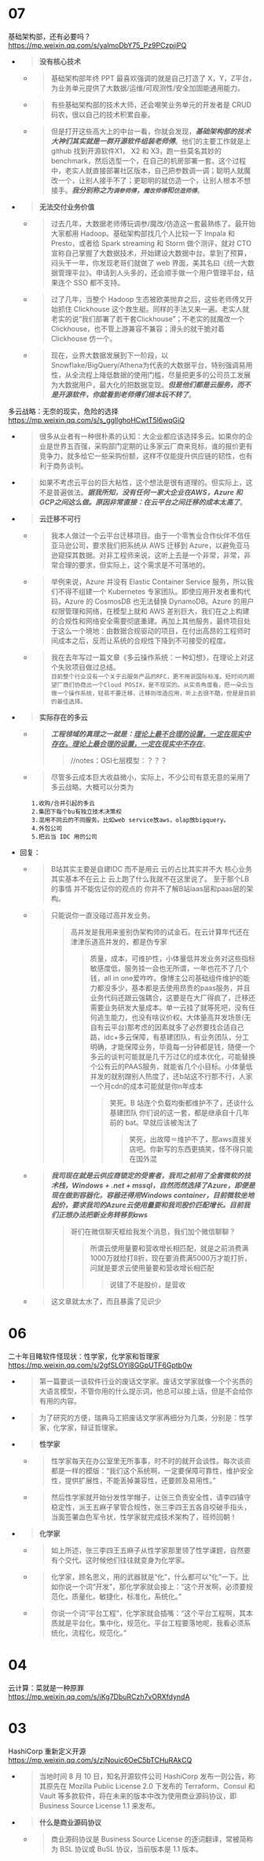 
# 07

基础架构部，还有必要吗？ https://mp.weixin.qq.com/s/yalmoDbY75_Pz9PCzpjiPQ
- > **没有核心技术**
  * > 基础架构部年终 PPT 最喜欢强调的就是自己打造了 X，Y，Z平台，为业务单元提供了大数据/运维/可观测性/安全加固能通用能力。
  * > 有些基础架构部的技术大师，还会嘲笑业务单元的开发者是 CRUD 码农，很以自己的技术积累自豪。
  * > 但是打开这些高大上的中台一看，你就会发现，***基础架构部的技术大神们其实就是一群开源软件组装老师傅***。他们的主要工作就是上 github 找到开源软件X1， X2 和 X3，跑一些莫名其妙的 benchmark，然后选型一个，在自己的机房部署一套。这个过程中，老实人就直接部署社区版本，自己把参数调一调；聪明人就魔改一个，让别人接手不了；更聪明的就仿造一个，让别人根本不想接手。***我分别称之为`调参师傅`，`魔改师傅`和`仿造师傅`***。
- > **无法交付业务价值**
  * > 过去几年，大数据老师傅玩调参/魔改/仿造这一套最熟练了。最开始大家都用 Hadoop。基础架构部找几个人比较一下 Impala 和 Presto，或者给 Spark streaming 和 Storm 做个测评，就对 CTO 宣称自己掌握了大数据技术，开始建设大数据中台。拿到了预算，闷头干一年，你发现老哥们就做了 web 界面，美其名曰《统一大数据管理平台》。申请到人头多的，还会顺手做一个用户管理平台，结果连个 SSO 都不支持。
  * > 过了几年，当整个 Hadoop 生态被欧美抛弃之后，这些老师傅又开始抓住 Clickhouse 这个救生艇。同样的手法又来一遍。老实人就老实的说“我们部署了若干套Clickhouse”；不老实的就魔改一个Clickhouse，也不管上游兼容不兼容；滑头的就干脆对着 Clickhouse 仿一个。
  * > 现在，业界大数据发展到下一阶段，以 Snowflake/BigQuery/Athena为代表的大数据平台，特别强调易用性，从全流程上降低数据的使用门槛，尽量把更多的公司员工发展为大数据用户，最大化的把数据变现。***但是他们都是云服务，而不是开源软件，你就看到老师傅们根本玩不转了***。

多云战略：无奈的现实，危险的选择 https://mp.weixin.qq.com/s/s_ggIlghoHCwtT5l6wqGiQ
- > 很多从业者有一种很朴素的认知：大企业都应该选择多云。如果你的企业是世界五百强，采购部门定期的让多家云厂商来竞标，谁的报价更有竞争力，就多给它一些采购份额，这样不仅能提升供应链的韧性，也有利于商务谈判。
- > 如果不考虑云平台的巨大粘性，这个想法是很有道理的。但实际上，这不是普遍做法。***据我所知，没有任何一家大企业在AWS，Azure 和 GCP之间这么做。原因非常直接：在云平台之间迁移的成本太高了***。
- > **云迁移不可行**
  * > 我本人做过一个云平台迁移项目。由于一个零售业合作伙伴不信任亚马逊公司，要求我们把系统从 AWS 迁移到 Azure，以避免亚马逊窥探其数据。对非工程师来说，这听上去是一个非常，非常，非常合理的要求，但实际上，这个需求是不可落地的。
  * > 举例来说，Azure 并没有 Elastic Container Service 服务，所以我们不得不组建一个 Kubernetes 专家团队。即使应用开发者重构代码，Azure 的 CosmosDB 也无法替换 DynamoDB。Azure 的用户权限管理和网络，在模型上就和 AWS 差别巨大，我们在之上构建的合规性和网络安全需要彻底重建。再加上其他服务，最终项目处于这么一个境地：由数据合规驱动的项目，在付出高昂的工程师时间成本之后，反而让系统的合规性下降到不可接受的程度。
  * > 我在去年写过一篇文章《多云操作系统：一种幻想》，在理论上对这个失败项目做过总结。 <br> `目前整个行业没有一个关于云服务产品的RFC，更不用说国际标准。短时间内期望厂商们协商出一个Cloud POSIX，是不现实的。从实务角度看，把一朵云当做一个操作系统，轻易不要迁移，迁移则改造应用，听上去很不酷，但是是目前的最佳选择。`
- > **实际存在的多云**
  * > ***工程领域的真理之一就是：<ins>理论上最不合理的设置，一定在现实中存在。理论上最合理的设置，一定在现实中不存在</ins>***。
    >> //notes：OSI七层模型：？？？
  * > 尽管多云成本巨大收益微小，实际上，不少公司有意无意的采用了多云战略。大概可以分类为
    ```console
    1.收购/合并引起的多云
    2.集团下每个bu有独立技术决策权
    3.混用不同云的不同服务。比如web service放aws，olap放bigquery。
    4.外包公司
    5.把云当 IDC 用的公司
    ```
- 回复：
  * > B站其实主要是自建IDC 而不是用云 云的占比其实并不大 核心业务其实基本不在云上 云上跑了什么我就不在这里说了。 至于那个LB的事情 并不能佐证你的观点的 你并不了解B站iaas层和paas层的架构。
  * > 只能说你一直没碰过高并发业务。
    >> 高并发是我用来鉴别伪架构师的试金石。在云计算年代还在津津乐道高并发的，都是伪专家
    >>> 质量，成本，可维护性，小体量低并发业务对这些指标敏感度低，服务挂一会也无所谓，一年也花不了几个钱，all in one爱咋咋。像博主公司基础组件维护的能力都没多少，基本都是去使用昂贵的paas服务，并且业务代码还跟云强耦合，这要是在大厂得疯了，迁移还需要业务研发大量成本。单一云挂了就等死吧，没有任何逃生能力，也没有啥议价权。大体量高并发场景(无自有云平台)那考虑的因素就多了必然要找合适自己路，idc+多云保障，有基建团队，有业务团队，分工明确，才能保障业务，毕竟每一分钟都是钱，随便一个多云的谈判可能就是几千万过亿的成本优化，可能替换个公有云的PAAS服务，就能省几个小目标。小体量低并发的就别蹭别人热度了，还b站这不行那不行，人家一个月cdn的成本可能就是你n年成本
    >>>> 笑死。B 站连个负载均衡都维护不了，还谈什么基建团队 你们说的这一套，都是继承自十几年前的 bat。早就应该被淘汰了
    >>>>> 笑死，出故障＝维护不了，那aws直接关店吧。你新写的东西更搞笑，怪不得只能在国外混
  * > ***我司现在就是云供应商锁定的受害者，我司之前用了全套微软的技术栈，Windows + .net + mssql，自然而然选择了Azure，即便是现在做到容器化，容器还得用Windows container，目前微软坐地起价，要求我司的Azure云使用量要和我司股价匹配增长。目前我们正想办法把新业务转移到aws***
    >> 哥们在微信聊天框给我发个消息，我们加个微信聊聊？
    >>> 所谓云使用量要和营收增长相匹配，就是之前消费满1000万就给打8折，现在要消费满5000万才能打折，问就是要求云使用量要和营收增长相匹配
    >>>> 说错了不是股价，是营收
  * > 这文章就太水了，而且暴露了见识少

# 06

二十年目睹软件怪现状：性学家，化学家和哲理家 https://mp.weixin.qq.com/s/2gfSLOYl8GGpUTF6Gptb0w
- > 第一篇要谈一谈软件行业的废话文学家。废话文学家就像一个个劣质的大语言模型，不管你用的什么提示词，他总可以接上话，但是不会给你有用的内容。
- > 为了研究的方便，瑞典马工把废话文学家再细分为几类，分别是：性学家，化学家，辩证哲理家。
- > **性学家**
  * > 性学家每天在办公室里无所事事，时不时的就开会谈性。每次谈资都是一样的模版：“我们这个系统啊，一定要保障可靠性，维护安全性，提供扩展性，不能丢掉兼容性，还要顾及易用性。”
  * > 然后性学家就开始分发性学帽子，让张三负责安全性，请李四镇守稳定性，派王五麻子掌管合规性，张三李四王五各自咬破手指头，当面签署血色军令状，性学家就完成技术架构了，班师回朝！
- > **化学家**
  * > 如上所述，张三李四王五麻子从性学家那里领了性学课题，自然要有个交代。这时候他们往往就变身为化学家。
  * > 化学家，顾名思义，用的武器就是“化”，什么都可以“化”一下。比如你说一个词“开发”，那化学家就会接上：“这个开发啊，必须要规范化，质量化，敏捷化，标准化，系统化。”
  * > 你说一个词“平台工程”，化学家就会插嘴：“这个平台工程啊，其本质就是平台化，集中化，规范化。平台工程要落地呢，我看必须系统化，流程化，规范化。”

# 04

云计算：菜就是一种原罪 https://mp.weixin.qq.com/s/iKg7DbuRCzh7vORXfdyndA

# 03

HashiCorp 重新定义开源 https://mp.weixin.qq.com/s/zjNouic6OeC5bTCHuRAkCQ
- > 当地时间 8 月 10 日，知名开源软件公司 HashiCorp 发布一则公告，称其原先在 Mozilla Public License 2.0 下发布的 Terraform、Consul 和 Vault 等多款软件，将在未来的版本中改为使用商业源码协议，即 Business Source License 1.1 来发布。
- > **什么是商业源码协议**
  * > 商业源码协议是 Business Source License 的逐词翻译，常被简称为 BSL 协议或 BuSL 协议，当前版本是 1.1 版本。
